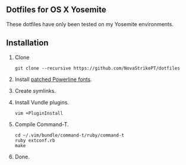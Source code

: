 ## Dotfiles for OS X Yosemite
These dotfiles have only been tested on my Yosemite environments.

## Installation
1. Clone

	```
	git clone --recursive https://github.com/NovaStrikePT/dotfiles
	```

1. Install [patched Powerline fonts](https://github.com/powerline/fonts).
1. Create symlinks.
3. Install Vundle plugins.

	```
	vim +PluginInstall
	```

4. Compile Command-T.

	```
	cd ~/.vim/bundle/command-t/ruby/command-t
	ruby extconf.rb
	make
	```

5. Done.
